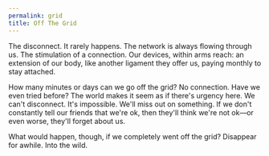```yaml
---
permalink: grid
title: Off The Grid
---
```


The disconnect. It rarely happens. The network is always flowing through us. The stimulation of a connection. Our devices, within arms reach: an extension of our body, like another ligament they offer us, paying monthly to stay attached.

How many minutes or days can we go off the grid? No connection. Have we even tried before? The world makes it seem as if there's urgency here. We can't disconnect. It's impossible. We'll miss out on something. If we don't constantly tell our friends that we're ok, then they'll think we're not ok—or even worse, they'll forget about us.

What would happen, though, if we completely went off the grid? Disappear for awhile. Into the wild.
